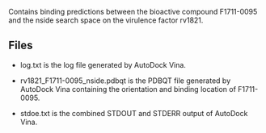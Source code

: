Contains binding predictions between the bioactive compound F1711-0095 and the nside search space on the virulence factor rv1821.

## Files

- log.txt is the log file generated by AutoDock Vina.

- rv1821_F1711-0095_nside.pdbqt is the PDBQT file generated by AutoDock Vina containing the orientation and binding location of F1711-0095.

- stdoe.txt is the combined STDOUT and STDERR output of AutoDock Vina.

